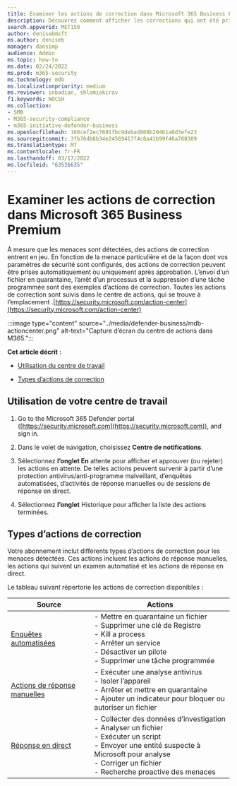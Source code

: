 ```yaml
---
title: Examiner les actions de correction dans Microsoft 365 Business Premium
description: Découvrez comment afficher les corrections qui ont été prises automatiquement ou qui sont en attente d’approbation dans le centre de mise en œuvre
search.appverid: MET150
author: denisebmsft
ms.author: deniseb
manager: dansimp
audience: Admin
ms.topic: how-to
ms.date: 02/24/2022
ms.prod: m365-security
ms.technology: mdb
ms.localizationpriority: medium
ms.reviewer: inbadian, shlomiakirav
f1.keywords: NOCSH
ms.collection:
- SMB
- M365-security-compliance
- m365-initiative-defender-business
ms.openlocfilehash: 160cef2ec7691fbc9debad809b20461a0d3efe23
ms.sourcegitcommit: 3fb76db6b34e24569417f4c8a41b99f46a780389
ms.translationtype: MT
ms.contentlocale: fr-FR
ms.lasthandoff: 03/17/2022
ms.locfileid: "63526635"
---
```

# <a name="review-remediation-actions-in-microsoft-365-business-premium"></a>Examiner les actions de correction dans Microsoft 365 Business Premium

À mesure que les menaces sont détectées, des actions de correction entrent en jeu. En fonction de la menace particulière et de la façon dont vos paramètres de sécurité sont configurés, des actions de correction peuvent être prises automatiquement ou uniquement après approbation. L’envoi d’un fichier en quarantaine, l’arrêt d’un processus et la suppression d’une tâche programmée sont des exemples d’actions de correction. Toutes les actions de correction sont suivis dans le centre de actions, qui se trouve à l’emplacement .[https://security.microsoft.com/action-center](https://security.microsoft.com/action-center)

:::image type="content" source="../media/defender-business/mdb-actioncenter.png" alt-text="Capture d’écran du centre de actions dans M365.":::

**Cet article décrit** :

- [Utilisation du centre de travail](#how-to-use-your-action-center)

- [Types d’actions de correction](#types-of-remediation-actions)


## <a name="how-to-use-your-action-center"></a>Utilisation de votre centre de travail

1. Go to the Microsoft 365 Defender portal ([https://security.microsoft.com](https://security.microsoft.com)), and sign in.

2. Dans le volet de navigation, choisissez **Centre de notifications**.

3. Sélectionnez **l’onglet En** attente pour afficher et approuver (ou rejeter) les actions en attente. De telles actions peuvent survenir à partir d’une protection antivirus/anti-programme malveillant, d’enquêtes automatisées, d’activités de réponse manuelles ou de sessions de réponse en direct.

4. Sélectionnez **l’onglet** Historique pour afficher la liste des actions terminées. 

## <a name="types-of-remediation-actions"></a>Types d’actions de correction

Votre abonnement inclut différents types d’actions de correction pour les menaces détectées. Ces actions incluent les actions de réponse manuelles, les actions qui suivent un examen automatisé et les actions de réponse en direct.

Le tableau suivant répertorie les actions de correction disponibles :

| Source  | Actions  |
|---------|---------|
| [Enquêtes automatisées](../security/defender-endpoint/automated-investigations.md)      | - Mettre en quarantaine un fichier <br/>- Supprimer une clé de Registre <br/>- Kill a process <br/>- Arrêter un service <br/>- Désactiver un pilote <br/>- Supprimer une tâche programmée        |
| [Actions de réponse manuelles](../security/defender-endpoint/respond-machine-alerts.md)   | - Exécuter une analyse antivirus <br/>- Isoler l’appareil <br/>- Arrêter et mettre en quarantaine <br/>- Ajouter un indicateur pour bloquer ou autoriser un fichier       |
| [Réponse en direct](../security/defender-endpoint/live-response.md)   | - Collecter des données d’investigation <br/>- Analyser un fichier <br/>- Exécuter un script <br/>- Envoyer une entité suspecte à Microsoft pour analyse <br/>- Corriger un fichier <br/>- Recherche proactive des menaces         |
